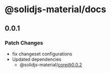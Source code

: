 # @solidjs-material/docs

## 0.0.1

### Patch Changes

- fix changeset configurations
- Updated dependencies
  - @solidjs-material/core@0.0.2
